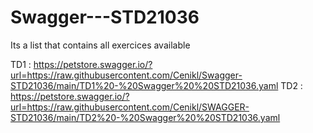# Swagger---STD21036
Its a list that contains all exercices available 

TD1 : https://petstore.swagger.io/?url=https://raw.githubusercontent.com/Cenikl/Swagger-STD21036/main/TD1%20-%20Swagger%20%20STD21036.yaml
TD2 : https://petstore.swagger.io/?url=https://raw.githubusercontent.com/Cenikl/SWAGGER-STD21036/main/TD2%20-%20Swagger%20%20STD21036.yaml
